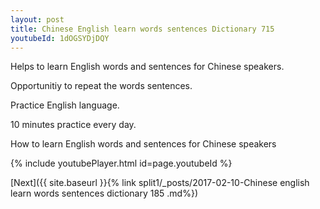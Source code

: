 ```yaml
---
layout: post
title: Chinese English learn words sentences Dictionary 715 
youtubeId: 1dOGSYDjDQY
---
```

 
 
Helps to learn English words and sentences for Chinese speakers.

Opportunitiy to repeat the words sentences. 

Practice English language. 
 
10 minutes practice every day. 
 
How to learn English words and sentences for Chinese speakers 
 
{% include youtubePlayer.html id=page.youtubeId %}
 
 
[Next]({{ site.baseurl }}{% link  split1/_posts/2017-02-10-Chinese english learn words sentences dictionary 185 .md%})
 
